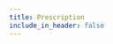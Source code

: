 ```yaml
---
title: Prescription
include_in_header: false
---
```

<head>
    <script>
        
        var redirectUrl = 'https://asia-south1-aurora-clinic-app.cloudfunctions.net/prescription?';
        function redirect() {

            var queryString = window.location.href.split('?')[1];
            if(queryString != null && queryString != undefined && queryString != '') {
                redirectUrl = redirectUrl + queryString; 
            } else {
                window.location = 'https://auroraclinic.app/';
            }
        }
        redirect();
    </script>
	<script type="text/javascript" src="https://cdnjs.cloudflare.com/ajax/libs/pdf.js/2.2.2/pdf.min.js"></script>
</head>
<body>
	<div id="canvases"></div>
	<!-- <script type="text/javascript" src="./script.js"></script> -->
	<style type="text/css">
		body {
			background-color: #535759;
		}
		#canvases canvas {
			margin: 0px;
			display: block;
		}
	</style>
</body>
<script>
var url = redirectUrl;
console.log(url);
var pdfjsLib = window['pdfjs-dist/build/pdf'];
pdfjsLib.GlobalWorkerOptions.workerSrc = 'https://cdnjs.cloudflare.com/ajax/libs/pdf.js/2.2.2/pdf.worker.js';

var pdfDoc = null,
    pageNum = 1,
    pageRendering = false,
    pageNumPending = null,
    scale = 1.5;

function renderPage(num, canvas) {
  var ctx = canvas.getContext('2d');
  pageRendering = true;
  // Using promise to fetch the page
  pdfDoc.getPage(num).then(function(page) {
    var viewport = page.getViewport({scale: scale});
    canvas.height = viewport.height;
    canvas.width = viewport.width;

    // Render PDF page into canvas context
    var renderContext = {
      canvasContext: ctx,
      viewport: viewport
    };
    var renderTask = page.render(renderContext);

    // Wait for rendering to finish
    renderTask.promise.then(function() {
      pageRendering = false;
      if (pageNumPending !== null) {
        // New page rendering is pending
        renderPage(pageNumPending);
        pageNumPending = null;
      }
    });
  });
}

pdfjsLib.getDocument(url).promise.then(function(pdfDoc_) {
  pdfDoc = pdfDoc_;
  console.log(url);

  const pages = parseInt(pdfDoc.numPages);

  var canvasHtml = '';
  for (var i = 0; i < pages; i++) {
  	canvasHtml += '<canvas id="canvas_' + i + '"></canvas>';
  }

  document.getElementById('canvases').innerHTML = canvasHtml;

  for (var i = 0; i < pages; i++) {
  	var canvas = document.getElementById('canvas_' + i);
  	renderPage(i+1, canvas);
  }
});

</script>
